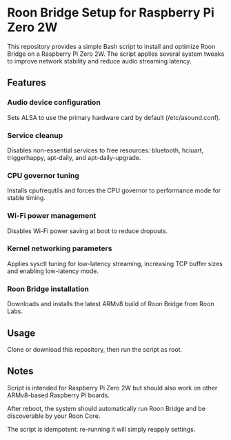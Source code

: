 # Roon Bridge Setup for Raspberry Pi Zero 2W

This repository provides a simple Bash script to install and optimize Roon Bridge on a Raspberry Pi Zero 2W.
The script applies several system tweaks to improve network stability and reduce audio streaming latency.

## Features

### Audio device configuration
Sets ALSA to use the primary hardware card by default (/etc/asound.conf).

### Service cleanup
Disables non-essential services to free resources:
bluetooth, hciuart, triggerhappy, apt-daily, and apt-daily-upgrade.

### CPU governor tuning
Installs cpufrequtils and forces the CPU governor to performance mode for stable timing.

### Wi-Fi power management
Disables Wi-Fi power saving at boot to reduce dropouts.

### Kernel networking parameters
Applies sysctl tuning for low-latency streaming, increasing TCP buffer sizes and enabling low-latency mode.

### Roon Bridge installation
Downloads and installs the latest ARMv8 build of Roon Bridge from Roon Labs.

## Usage

Clone or download this repository, then run the script as root.

## Notes

Script is intended for Raspberry Pi Zero 2W but should also work on other ARMv8-based Raspberry Pi boards.

After reboot, the system should automatically run Roon Bridge and be discoverable by your Roon Core.

The script is idempotent: re-running it will simply reapply settings.
